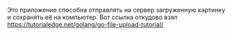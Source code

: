 Это приложение способна отправлять на сервер загруженную картинку и сохранять её на компьютер.
Вот ссылка откудово взял https://tutorialedge.net/golang/go-file-upload-tutorial/
